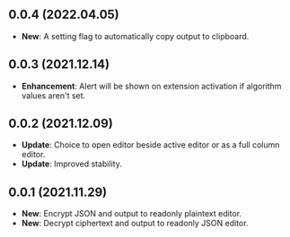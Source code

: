 ## 0.0.4 (2022.04.05)

- **New**: A setting flag to automatically copy output to clipboard.

## 0.0.3 (2021.12.14)

- **Enhancement**: Alert will be shown on extension activation if algorithm values aren't set.

## 0.0.2 (2021.12.09)

- **Update**: Choice to open editor beside active editor or as a full column editor.
- **Update**: Improved stability.

## 0.0.1 (2021.11.29)

- **New**: Encrypt JSON and output to readonly plaintext editor.
- **New**: Decrypt ciphertext and output to readonly JSON editor.